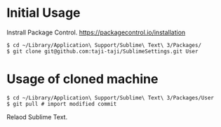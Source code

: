# Initial Usage

Instrall Package Control.
https://packagecontrol.io/installation

```
$ cd ~/Library/Application\ Support/Sublime\ Text\ 3/Packages/
$ git clone git@github.com:taji-taji/SublimeSettings.git User
```

# Usage of cloned machine

```
$ cd ~/Library/Application\ Support/Sublime\ Text\ 3/Packages/User
$ git pull # import modified commit
```

Relaod Sublime Text.
